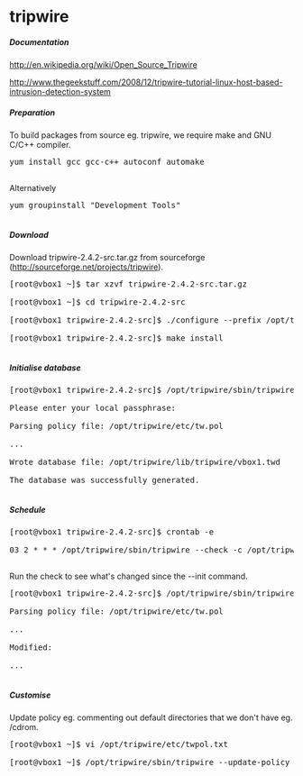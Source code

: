 # tripwire #

##### Documentation #####

http://en.wikipedia.org/wiki/Open_Source_Tripwire

http://www.thegeekstuff.com/2008/12/tripwire-tutorial-linux-host-based-intrusion-detection-system

##### Preparation #####

To build packages from source eg. tripwire, we require make and GNU C/C++ compiler.

<pre>
yum install gcc gcc-c++ autoconf automake<br>
</pre>

Alternatively

<pre>
yum groupinstall "Development Tools"<br>
</pre>

##### Download #####

Download tripwire-2.4.2-src.tar.gz from sourceforge (http://sourceforge.net/projects/tripwire).

<pre>
[root@vbox1 ~]$ tar xzvf tripwire-2.4.2-src.tar.gz<br>
[root@vbox1 ~]$ cd tripwire-2.4.2-src<br>
[root@vbox1 tripwire-2.4.2-src]$ ./configure --prefix /opt/tripwire<br>
[root@vbox1 tripwire-2.4.2-src]$ make install<br>
</pre>

##### Initialise database #####

<pre>
[root@vbox1 tripwire-2.4.2-src]$ /opt/tripwire/sbin/tripwire --init -c /opt/tripwire/etc/tw.cfg<br>
Please enter your local passphrase:<br>
Parsing policy file: /opt/tripwire/etc/tw.pol<br>
...<br>
Wrote database file: /opt/tripwire/lib/tripwire/vbox1.twd<br>
The database was successfully generated.<br>
</pre>

##### Schedule #####

<pre>
[root@vbox1 tripwire-2.4.2-src]$ crontab -e<br>
03 2 * * * /opt/tripwire/sbin/tripwire --check -c /opt/tripwire/etc/tw.cfg | /usr/bin/mail root -s "Tripwire Check" 2>&1<br>
</pre>

Run the check to see what's changed since the --init command.

<pre>
[root@vbox1 tripwire-2.4.2-src]$ /opt/tripwire/sbin/tripwire --check -c /opt/tripwire/etc/tw.cfg<br>
Parsing policy file: /opt/tripwire/etc/tw.pol<br>
...<br>
Modified:<br>
...<br>
</pre>

##### Customise #####

Update policy eg. commenting out default directories that we don't have eg. /cdrom.

<pre>
[root@vbox1 ~]$ vi /opt/tripwire/etc/twpol.txt<br>
[root@vbox1 ~]$ /opt/tripwire/sbin/tripwire --update-policy --secure-mode low -c /opt/tripwire/etc/tw.cfg /opt/tripwire/etc/twpol.txt<br>
</pre>